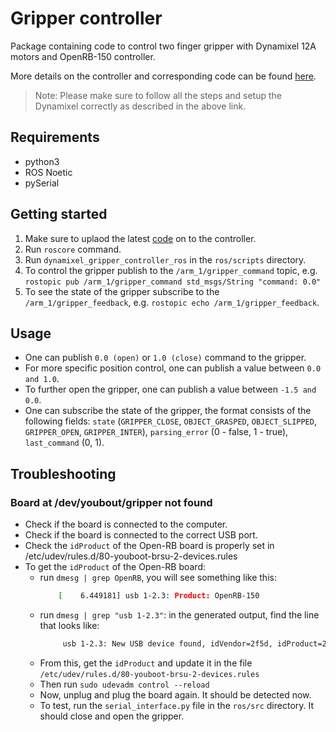 # Gripper controller
Package containing code to control two finger gripper with Dynamixel 12A motors and OpenRB-150 controller.

More details on the controller and corresponding code can be found [here](https://github.com/b-it-bots/youbot_dynamixel_gripper_controller).

> Note: Please make sure to follow all the steps and setup the Dynamixel correctly as described in the above link.

## Requirements
* python3
* ROS Noetic
* pySerial

## Getting started
1. Make sure to uplaod the latest [code](https://github.com/b-it-bots/youbot_dynamixel_gripper_controller/tree/master/openrb_150_controller) on to the controller.
5. Run `roscore` command.
5. Run `dynamixel_gripper_controller_ros` in the `ros/scripts` directory.
6. To control the gripper publish to the `/arm_1/gripper_command` topic, e.g. `rostopic pub /arm_1/gripper_command std_msgs/String "command: 0.0"`
7. To see the state of the gripper subscribe to the `/arm_1/gripper_feedback`, e.g. `rostopic echo /arm_1/gripper_feedback`.

## Usage
* One can publish `0.0 (open)` or `1.0 (close)` command to the gripper.
* For more specific position control, one can publish a value between `0.0 and 1.0`.
* To further open the gripper, one can publish a value between `-1.5 and 0.0`.
* One can subscribe the state of the gripper, the format consists of the following fields: `state` (`GRIPPER_CLOSE`, `OBJECT_GRASPED`, `OBJECT_SLIPPED`, `GRIPPER_OPEN`, `GRIPPER_INTER`), `parsing_error` (0 - false, 1 - true), `last_command` (0, 1).

## Troubleshooting

### Board at /dev/youbout/gripper not found
* Check if the board is connected to the computer.
* Check if the board is connected to the correct USB port.
* Check the `idProduct` of the Open-RB board is properly set in /etc/udev/rules.d/80-youboot-brsu-2-devices.rules
* To get the `idProduct` of the Open-RB board:
    - run `dmesg | grep OpenRB`, you will see something like this:
        ```bash
            [    6.449181] usb 1-2.3: Product: OpenRB-150
        ```
    - run `dmesg | grep "usb 1-2.3"`: in the generated output, find the line that looks like:
        ```bash
             usb 1-2.3: New USB device found, idVendor=2f5d, idProduct=2202, bcdDevice= 1.00
        ```
    - From this, get the `idProduct` and update it in the file `/etc/udev/rules.d/80-youboot-brsu-2-devices.rules`
    - Then run `sudo udevadm control --reload`
    - Now, unplug and plug the board again. It should be detected now.
    - To test, run the `serial_interface.py` file in the `ros/src` directory. It should close and open the gripper.

